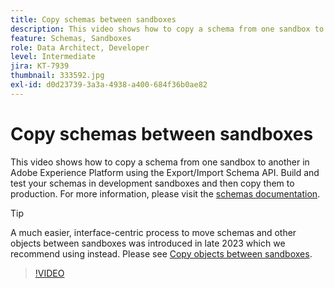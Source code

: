 ```yaml
---
title: Copy schemas between sandboxes
description: This video shows how to copy a schema from one sandbox to another in Adobe Experience Platform using the Export/Import Schema API.
feature: Schemas, Sandboxes
role: Data Architect, Developer
level: Intermediate
jira: KT-7939
thumbnail: 333592.jpg
exl-id: d0d23739-3a3a-4938-a400-684f36b0ae82
---
```

# Copy schemas between sandboxes

This video shows how to copy a schema from one sandbox to another in Adobe Experience Platform using the Export/Import Schema API. Build and test your schemas in development sandboxes and then copy them to production. For more information, please visit the [schemas documentation](https://experienceleague.adobe.com/docs/experience-platform/xdm/home.html).

>[!TIP]
>
>A much easier, interface-centric process to move schemas and other objects between sandboxes was introduced in late 2023 which we recommend using instead. Please see [Copy objects between sandboxes](https://experienceleague.adobe.com/docs/platform-learn/tutorials/admin/copy-objects-between-sandboxes.html).

>[!VIDEO](https://video.tv.adobe.com/v/333592?learn=on)

